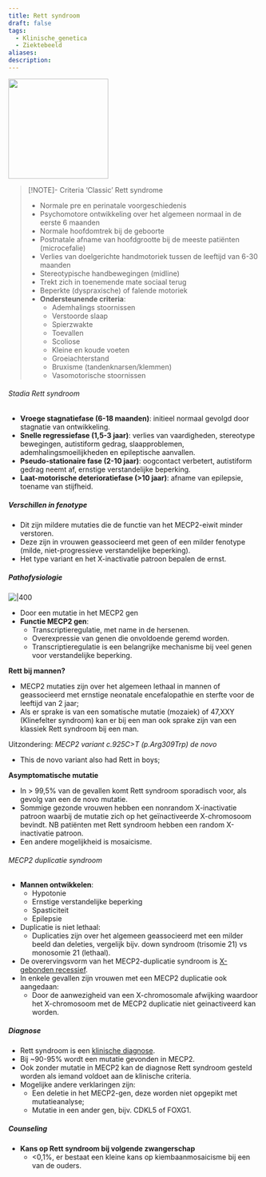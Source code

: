 ```yaml
---
title: Rett syndroom
draft: false
tags:
  - Klinische_genetica
  - Ziektebeeld
aliases: 
description:
---
```


<img width="200px" src="https:/i.imgur.com/9kMprQx.png"></img>


  > [!NOTE]- Criteria ‘Classic’ Rett syndrome
  > - Normale pre en perinatale voorgeschiedenis
  > - Psychomotore ontwikkeling over het algemeen normaal in de eerste 6 maanden
  > - Normale hoofdomtrek bij de geboorte
  > - Postnatale afname van hoofdgrootte bij de meeste patiënten (microcefalie)
  > - Verlies van doelgerichte handmotoriek tussen de leeftijd van 6-30 maanden
  > - Stereotypische handbewegingen (midline)
  > - Trekt zich in toenemende mate sociaal terug
  > - Beperkte (dyspraxische) of falende motoriek 
  > - **Ondersteunende criteria**:
  > 	- Ademhalings stoornissen
  > 	- Verstoorde slaap
  > 	- Spierzwakte
  > 	- Toevallen
  > 	- Scoliose
  > 	- Kleine en koude voeten
  > 	- Groeiachterstand
  > 	- Bruxisme (tandenknarsen/klemmen)
  > 	- Vasomotorische stoornissen



###### Stadia Rett syndroom
- **Vroege stagnatiefase (6-18 maanden)**: initieel normaal gevolgd door stagnatie van ontwikkeling.
- **Snelle regressiefase (1,5-3 jaar)**: verlies van vaardigheden, stereotype bewegingen, autistiform gedrag, slaapproblemen, ademhalingsmoeilijkheden en epileptische aanvallen.
- **Pseudo-stationaire fase (2-10 jaar)**: oogcontact verbetert, autistiform gedrag neemt af, ernstige verstandelijke beperking.
- **Laat-motorische deterioratiefase (>10 jaar)**: afname van epilepsie, toename van stijfheid.

##### Verschillen in fenotype
- Dit zijn mildere mutaties die de functie van het MECP2-eiwit minder verstoren. 
- Deze zijn in vrouwen geassocieerd met geen of een milder fenotype (milde, niet-progressieve verstandelijke beperking).
- Het type variant en het X-inactivatie patroon bepalen de ernst.

##### Pathofysiologie

![|400](https://i.imgur.com/eD9X9lT.png)
- Door een mutatie in het MECP2 gen
- **Functie MECP2 gen**: 
	- Transcriptieregulatie, met name in de hersenen. 
	- Overexpressie van genen die onvoldoende geremd worden. 
	- Transcriptieregulatie is een belangrijke mechanisme bij veel genen voor verstandelijke beperking. 

**Rett bij mannen?**
- MECP2 mutaties zijn over het algemeen lethaal in mannen of geassocieerd met ernstige neonatale encefalopathie en sterfte voor de leeftijd van 2 jaar;
- Als er sprake is van een somatische mutatie (mozaiek) of 47,XXY (Klinefelter syndroom) kan er bij een man ook sprake zijn van een klassiek Rett syndroom bij een man.

Uitzondering: *MECP2 variant c.925C>T (p.Arg309Trp) de novo*
- This de novo variant also had Rett in boys;

**Asymptomatische mutatie**
- In > 99,5% van de gevallen komt Rett syndroom sporadisch voor, als gevolg van een de novo mutatie. 
- Sommige gezonde vrouwen hebben een nonrandom X-inactivatie patroon waarbij de mutatie zich op het geïnactiveerde X-chromosoom bevindt. NB patiënten met Rett syndroom hebben een random X-inactivatie patroon. 
- Een andere mogelijkheid is mosaicisme.

###### MECP2 duplicatie syndroom
- **Mannen ontwikkelen**:
	- Hypotonie
	- Ernstige verstandelijke beperking
	- Spasticiteit
	- Epilepsie 
- Duplicatie is niet lethaal:
	- Duplicaties zijn over het algemeen geassocieerd met een milder beeld dan deleties, vergelijk bijv. down syndroom (trisomie 21) vs monosomie 21 (lethaal).
- De overervingsvorm van het MECP2-duplicatie syndroom is <u>X-gebonden recessief</u>. 
- In enkele gevallen zijn vrouwen met een MECP2 duplicatie ook aangedaan:
	- Door de aanwezigheid van een X-chromosomale afwijking waardoor het X-chromosoom met de MECP2 duplicatie niet geinactiveerd kan worden. 


##### Diagnose
- Rett syndroom is een <u>klinische diagnose</u>. 
- Bij ~90-95% wordt een mutatie gevonden in MECP2. 
- Ook zonder mutatie in MECP2 kan de diagnose Rett syndroom gesteld worden als iemand voldoet aan de klinische criteria.
- Mogelijke andere verklaringen zijn:
	- Een deletie in het MECP2-gen, deze worden niet opgepikt met mutatieanalyse;
	- Mutatie in een ander gen, bijv. CDKL5 of FOXG1.

##### Counseling
- **Kans op Rett syndroom bij volgende zwangerschap**
	- <0,1%, er bestaat een kleine kans op kiembaanmosaicisme bij een van de ouders.




